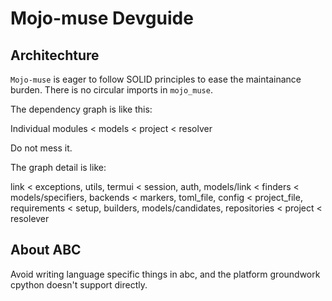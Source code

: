 # Mojo-muse Devguide

## Architechture

`Mojo-muse` is eager to follow SOLID principles to ease the maintainance burden.
There is no circular imports in `mojo_muse`.

The dependency graph is like this:

Individual modules < models < project < resolver

Do not mess it.

The graph detail is like:

link < exceptions, utils, termui < session, auth, models/link < finders < models/specifiers, backends < markers, toml_file, config < project_file, requirements < setup, builders, models/candidates, repositories < project < resolever

## About ABC

Avoid writing language specific things in abc, and the platform groundwork cpython doesn't support directly.
